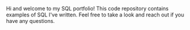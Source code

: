 Hi and welcome to my SQL portfolio! This code repository contains examples of SQL I've written. Feel free to take a look and reach out if you have any questions.

